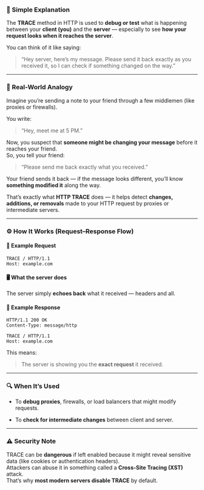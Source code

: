 

### 🧠 Simple Explanation

The **TRACE** method in HTTP is used to **debug or test** what is happening between your **client (you)** and the **server** — especially to see **how your request looks when it reaches the server**.

You can think of it like saying:

> “Hey server, here’s my message. Please send it back exactly as you received it, so I can check if something changed on the way.”

---

### 💬 Real-World Analogy

Imagine you’re sending a note to your friend through a few middlemen (like proxies or firewalls).

You write:

> “Hey, meet me at 5 PM.”

Now, you suspect that **someone might be changing your message** before it reaches your friend.  
So, you tell your friend:

> “Please send me back exactly what you received.”

Your friend sends it back — if the message looks different, you’ll know **something modified it** along the way.

That’s exactly what **HTTP TRACE** does — it helps detect **changes, additions, or removals** made to your HTTP request by proxies or intermediate servers.

---

### ⚙️ How It Works (Request–Response Flow)

#### 🧾 Example Request

```http
TRACE / HTTP/1.1
Host: example.com
```

#### 🖥️ What the server does

The server simply **echoes back** what it received — headers and all.

#### 📩 Example Response

```http
HTTP/1.1 200 OK
Content-Type: message/http

TRACE / HTTP/1.1
Host: example.com
```

This means:

> The server is showing you the **exact request** it received.

---

### 🔍 When It’s Used

- To **debug proxies**, firewalls, or load balancers that might modify requests.
    
- To **check for intermediate changes** between client and server.
    

---

### ⚠️ Security Note

TRACE can be **dangerous** if left enabled because it might reveal sensitive data (like cookies or authentication headers).  
Attackers can abuse it in something called a **Cross-Site Tracing (XST)** attack.  
That’s why **most modern servers disable TRACE** by default.



